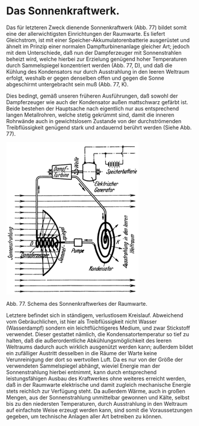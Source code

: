 Das Sonnenkraftwerk.
====================

Das für letzteren Zweck dienende Sonnenkraftwerk (Abb. 77)
bildet somit eine der allerwichtigsten Einrichtungen der Raumwarte.
Es liefert Gleichstrom, ist mit einer Speicher-Akkumulatorenbatterie
ausgerüstet und ähnelt im Prinzip einer normalen
Dampfturbinenanlage gleicher Art; jedoch mit dem Unterschiede,
daß nun der Dampferzeuger mit Sonnenstrahlen beheizt
wird, welche hierbei zur Erzielung genügend hoher Temperaturen
durch Sammelspiegel konzentriert werden (Abb. 77, D),
und daß die Kühlung des Kondensators nur durch Ausstrahlung
in den leeren Weltraum erfolgt, weshalb er gegen denselben
offen und gegen die Sonne abgeschirmt untergebracht sein
muß (Abb. 77, K).

Dies bedingt, gemäß unseren früheren Ausführungen, daß sowohl
der Dampferzeuger wie auch der Kondensator außen
mattschwarz gefärbt ist. Beide bestehen der Hauptsache
nach eigentlich nur aus entsprechend langen Metallrohren, welche
stetig gekrümmt sind, damit die inneren Rohrwände auch in gewichtslosem
Zustande von der durchströmenden Treibflüssigkeit
genügend stark und andauernd berührt werden (Siehe Abb. 77).

<div class="image" float="left"><img alt="Schema des Sonnenkraftwerkes der Raumwarte" src="abb77.png"/>
<p>Abb. 77. Schema des Sonnenkraftwerkes der Raumwarte.</p></div>

Letztere befindet sich in ständigem, verlustlosem Kreislauf.
Abweichend vom Gebräuchlichen, ist hier als Treibflüssigkeit
nicht Wasser (Wasserdampf) sondern ein leichtflüchtigeres Medium,
und zwar Stickstoff verwendet. Dieser gestattet nämlich,
die Kondensatortemperatur so tief zu halten, daß die außerordentliche
Abkühlungsmöglichkeit des leeren Weltraums dadurch auch wirklich
ausgenützt werden kann; außerdem bildet ein zufälliger Austritt desselben
in die Räume der Warte keine Verunreinigung der dort so wertvollen Luft.
Da es nur von der Größe der verwendeten Sammelspiegel abhängt,
wieviel Energie man der Sonnenstrahlung hierbei entnimmt, kann durch
entsprechend leistungsfähigen Ausbau des Kraftwerkes ohne weiteres
erreicht werden, daß in der Raumwarte elektrische und damit
zugleich mechanische Energie stets reichlich zur Verfügung
steht. Da außerdem Wärme, auch in großen Mengen, aus
der Sonnenstrahlung unmittelbar gewonnen und Kälte, selbst
bis zu den niedersten Temperaturen, durch Ausstrahlung in den
Weltraum auf einfachste Weise erzeugt werden kann, sind somit
die Voraussetzungen gegeben, um technische Anlagen aller Art
betreiben zu können.

